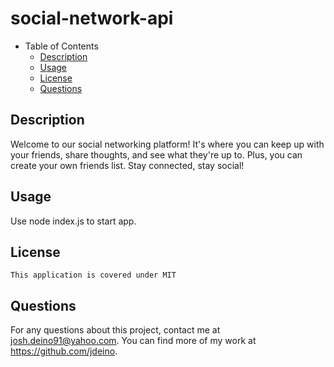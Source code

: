 # social-network-api

- Table of Contents
  - [Description](#description)
  - [Usage](#usage)
  - [License](#license)
  - [Questions](#questions)

## Description
Welcome to our social networking platform! It's where you can keep up with your friends, share thoughts, and see 
what they're up to. Plus, you can create your own friends list. Stay connected, stay social!

## Usage
Use node index.js to start app.

## License
```
This application is covered under MIT
```

## Questions
For any questions about this project, contact me at josh.deino91@yahoo.com. You can find more of my work at https://github.com/jdeino.
